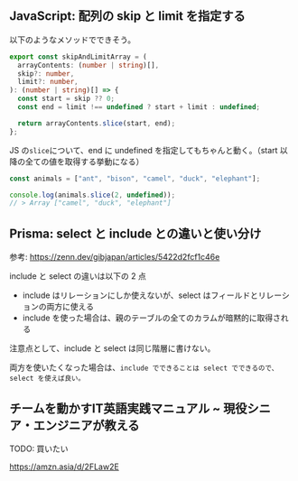 ## JavaScript: 配列の skip と limit を指定する

以下のようなメソッドでできそう。

```ts
export const skipAndLimitArray = (
  arrayContents: (number | string)[],
  skip?: number,
  limit?: number,
): (number | string)[] => {
  const start = skip ?? 0;
  const end = limit !== undefined ? start + limit : undefined;

  return arrayContents.slice(start, end);
};
```

JS の`slice`について、end に undefined を指定してもちゃんと動く。（start 以降の全ての値を取得する挙動になる）

```js
const animals = ["ant", "bison", "camel", "duck", "elephant"];

console.log(animals.slice(2, undefined));
// > Array ["camel", "duck", "elephant"]
```

## Prisma: select と include との違いと使い分け

参考: https://zenn.dev/gibjapan/articles/5422d2fcf1c46e

include と select の違いは以下の 2 点

- include はリレーションにしか使えないが、select はフィールドとリレーションの両方に使える
- include を使った場合は、親のテーブルの全てのカラムが暗黙的に取得される

注意点として、include と select は同じ階層に書けない。

両方を使いたくなった場合は、`include でできることは select でできるので、select を使えば良い。`

## チームを動かすIT英語実践マニュアル ~ 現役シニア・エンジニアが教える

TODO: 買いたい

https://amzn.asia/d/2FLaw2E